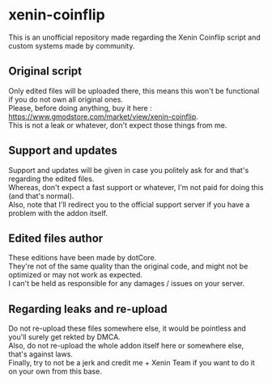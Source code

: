 # xenin-coinflip
This is an unofficial repository made regarding the Xenin Coinflip script and custom systems made by community.

## Original script
Only edited files will be uploaded there, this means this won't be functional if you do not own all original ones.  
Please, before doing anything, buy it here : https://www.gmodstore.com/market/view/xenin-coinflip.  
This is not a leak or whatever, don't expect those things from me.  

## Support and updates
Support and updates will be given in case you politely ask for and that's regarding the edited files.  
Whereas, don't expect a fast support or whatever, I'm not paid for doing this (and that's normal).  
Also, note that I'll redirect you to the official support server if you have a problem with the addon itself.  

## Edited files author
These editions have been made by dotCore.  
They're not of the same quality than the original code, and might not be optimized or may not work as expected.  
I can't be held as responsible for any damages / issues on your server.  

## Regarding leaks and re-upload
Do not re-upload these files somewhere else, it would be pointless and you'll surely get rekted by DMCA.  
Also, do not re-upload the whole addon itself here or somewhere else, that's against laws.  
Finally, try to not be a jerk and credit me + Xenin Team if you want to do it on your own from this base.  

